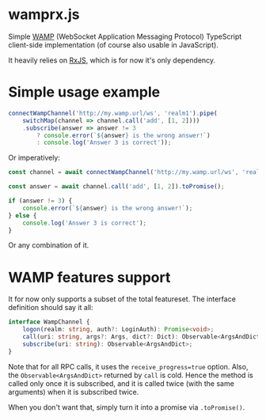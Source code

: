 # wamprx.js

Simple [WAMP](https://wamp-proto.org) (WebSocket Application Messaging Protocol) TypeScript client-side implementation (of course also usable in JavaScript).

It heavily relies on [RxJS](https://www.learnrxjs.io/), which is for now it's only dependency.

# Simple usage example

```typescript
connectWampChannel('http://my.wamp.url/ws', 'realm1').pipe(
    switchMap(channel => channel.call('add', [1, 2])))
    .subscribe(answer => answer != 3
        ? console.error(`${answer} is the wrong answer!`)
        : console.log('Answer 3 is correct'));
```

Or imperatively:

```typescript
const channel = await connectWampChannel('http://my.wamp.url/ws', 'realm1').toPromise();

const answer = await channel.call('add', [1, 2]).toPromise();

if (answer != 3) {
    console.error(`${answer} is the wrong answer!`);
} else {
    console.log('Answer 3 is correct');
}
```

Or any combination of it.


# WAMP features support

It for now only supports a subset of the total featureset. The interface definition should say it all:

```typescript
interface WampChannel {
    logon(realm: string, auth?: LoginAuth): Promise<void>;
    call(uri: string, args?: Args, dict?: Dict): Observable<ArgsAndDict>;
    subscribe(uri: string): Observable<ArgsAndDict>;
}
```

Note that for all RPC calls, it uses the `receive_progress=true` option. Also, the `Observable<ArgsAndDict>` returned by `call` is cold. Hence the method is called only once it is subscribed, and it is called twice (with the same arguments) when it is subscribed twice.

When you don't want that, simply turn it into a promise via `.toPromise()`.
